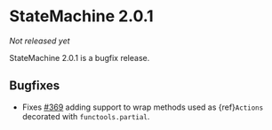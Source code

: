 # StateMachine 2.0.1

*Not released yet*


StateMachine 2.0.1 is a bugfix release.


## Bugfixes

- Fixes [#369](https://github.com/fgmacedo/python-statemachine/issues/336) adding support to wrap
  methods used as {ref}`Actions` decorated with `functools.partial`.
